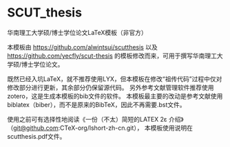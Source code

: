 # SCUT_thesis
华南理工大学硕/博士学位论文LaTeX模板（非官方）


本模板由 
https://github.com/alwintsui/scutthesis 
以及 
https://github.com/yecfly/scut-thesis 
的模板修改而来，可用于撰写华南理工大学硕/博士学位论文。

既然已经入坑LaTeX，就不推荐使用LYX，但本模板在修改“祖传代码”过程中仅对修改部分进行更新，其余部分仍保留源代码。
另外参考文献管理软件推荐使用zotero，这是生成本模板的bib文件的软件。
本模板最主要的改动是参考文献使用biblatex（biber），而不是原来的BibTeX，因此不再需要.bst文件。

使用之前可有选择性地阅读《一份（不太）简短的LATEX 2ε 介绍》（git@github.com:CTeX-org/lshort-zh-cn.git），
本模板使用说明在scutthesis.pdf文件。